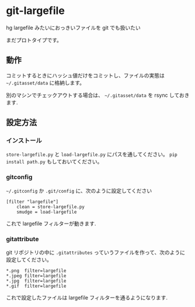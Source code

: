 # git-largefile

hg largefile みたいにおっきいファイルを git でも扱いたい

まだプロトタイプです。

## 動作

コミットするときにハッシュ値だけをコミットし、ファイルの実態は `~/.gitasset/data`
に格納します。

別のマシンでチェックアウトする場合は、 `~/.gitasset/data` を rsync しておきます.

## 設定方法

### インストール

``store-largefile.py`` と ``load-largefile.py`` にパスを通してください。
`pip install path.py` もしておいてください。

### gitconfig

`~/.gitconfig` か `.git/config` に、次のように設定してください

```
[filter "largefile"]
    clean = store-largefile.py
    smudge = load-largefile
```

これで largefile フィルターが動きます.

### gitattribute

git リポジトリの中に `.gitattributes` っていうファイルを作って、次のように設定してください。

```
*.png  filter=largefile
*.jpeg filter=largefile
*.jpg  filter=largefile
*.gif  filter=largefile
```

これで設定したファイルは largefile フィルターを通るようになります.

